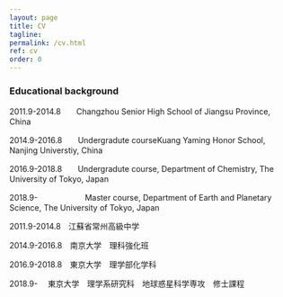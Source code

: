 ```yaml
---
layout: page
title: CV
tagline: 
permalink: /cv.html
ref: cv
order: 0
---
```


### Educational background

2011.9-2014.8　　Changzhou Senior High School of Jiangsu Province, China

2014.9-2016.8　　Undergradute courseKuang Yaming Honor School, Nanjing Universtiy, China

2016.9-2018.8　　Undergradute course, Department of Chemistry, The University of Tokyo, Japan

2018.9-　　　　　　Master course, Department of Earth and Planetary Science, The University of Tokyo, Japan


2011.9-2014.8　江蘇省常州高級中学

2014.9-2016.8　南京大学　理科強化班

2016.9-2018.8　東京大学　理学部化学科

2018.9-　      東京大学　理学系研究科　地球惑星科学専攻　修士課程
